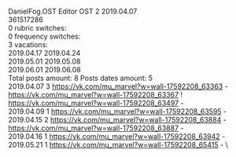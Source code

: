 DanielFog.OST	Editor OST 2 2019.04.07\
361517286\
0 rubric switches:\
0 frequency switches:\
3 vacations:\
2019.04.17 2019.04.24 \
2019.05.01 2019.05.08 \
2019.06.01 2019.06.08 \
Total posts amount: 8	Posts dates amount: 5\
2019.04.07 3 https://vk.com/mu_marvel?w=wall-17592208_63363 - https://vk.com/mu_marvel?w=wall-17592208_63367 ! https://vk.com/mu_marvel?w=wall-17592208_63497 - \
2019.04.09 1 https://vk.com/mu_marvel?w=wall-17592208_63595 - \
2019.04.15 2 https://vk.com/mu_marvel?w=wall-17592208_63884 - https://vk.com/mu_marvel?w=wall-17592208_63887 - \
2019.04.16 1 https://vk.com/mu_marvel?w=wall-17592208_63942 - \
2019.05.21 1 https://vk.com/mu_marvel?w=wall-17592208_65415 - \
